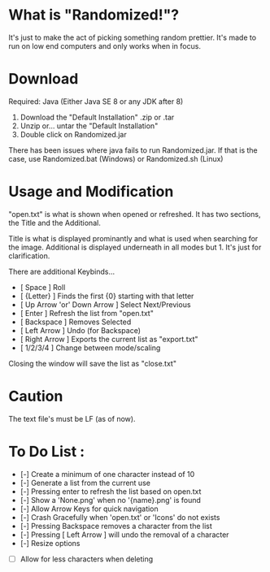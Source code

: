 # What is "Randomized!"?

It's just to make the act of picking something random prettier.
It's made to run on low end computers and only works when in focus.

# Download

Required: Java (Either Java SE 8 or any JDK after 8)

1. Download the "Default Installation" .zip or .tar
2. Unzip or... untar the "Default Installation"
3. Double click on Randomized.jar

There has been issues where java fails to run Randomized.jar.
If that is the case, use Randomized.bat (Windows) or Randomized.sh (Linux)

# Usage and Modification

"open.txt" is what is shown when opened or refreshed.
It has two sections, the Title and the Additional.

Title is what is displayed prominantly and what is used when searching for the image.
Additional is displayed underneath in all modes but 1. It's just for clarification.

There are additional Keybinds...
- [ Space ] Roll
- [ {Letter} ] Finds the first {0} starting with that letter
- [ Up Arrow 'or' Down Arrow ] Select Next/Previous
- [ Enter ] Refresh the list from "open.txt"
- [ Backspace ] Removes Selected
- [ Left Arrow ] Undo (for Backspace)
- [ Right Arrow ] Exports the current list as "export.txt"
- [ 1/2/3/4 ] Change between mode/scaling

Closing the window will save the list as "close.txt"

# Caution

The text file's must be LF (as of now).

# To Do List :

- [-] Create a minimum of one character instead of 10
- [-] Generate a list from the current use
- [-] Pressing enter to refresh the list based on open.txt
- [-] Show a 'None.png' when no '{name}.png' is found
- [-] Allow Arrow Keys for quick navigation
- [-] Crash Gracefully when 'open.txt' or 'Icons' do not exists
- [-] Pressing Backspace removes a character from the list
- [-] Pressing [ Left Arrow ] will undo the removal of a character
- [-] Resize options
- [ ] Allow for less characters when deleting
